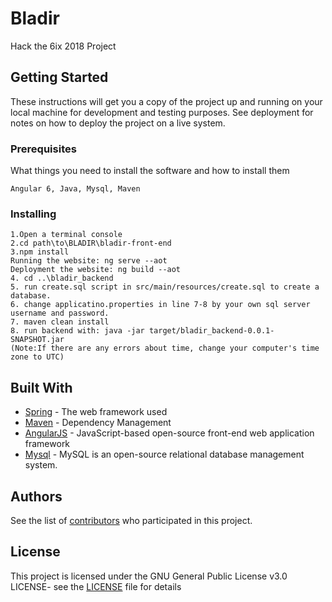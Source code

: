 # Bladir

Hack the 6ix 2018 Project


## Getting Started

These instructions will get you a copy of the project up and running on your local machine for development and testing purposes. See deployment for notes on how to deploy the project on a live system.

### Prerequisites

What things you need to install the software and how to install them

```
Angular 6, Java, Mysql, Maven
```

### Installing

```
1.Open a terminal console
2.cd path\to\BLADIR\bladir-front-end
3.npm install
Running the website: ng serve --aot
Deployment the website: ng build --aot
4. cd ..\bladir_backend
5. run create.sql script in src/main/resources/create.sql to create a database.
6. change applicatino.properties in line 7-8 by your own sql server username and password.
7. maven clean install
8. run backend with: java -jar target/bladir_backend-0.0.1-SNAPSHOT.jar
(Note:If there are any errors about time, change your computer's time zone to UTC)
```


## Built With

* [Spring](https://spring.io/) - The web framework used
* [Maven](https://maven.apache.org/) - Dependency Management
* [AngularJS](https://angularjs.org/) - JavaScript-based open-source front-end web application framework 
* [Mysql](https://www.mysql.com/) - MySQL is an open-source relational database management system.

## Authors

See the list of [contributors](https://github.com/sasoripathos/Bladir/graphs/contributors) who participated in this project.

## License

This project is licensed under the GNU General Public License v3.0 LICENSE- see the [LICENSE](LICENSE) file for details

